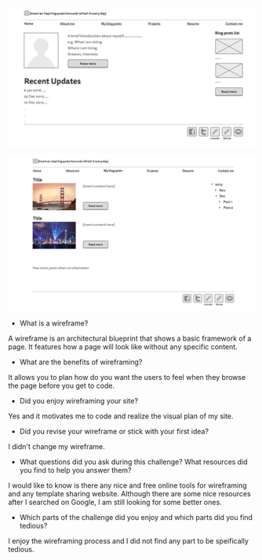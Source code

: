 ![Alt text](https://github.com/wly731/phase-0/blob/master/week-2/imgs/wireframe-home.png)

![Alt text](https://github.com/wly731/phase-0/blob/master/week-2/imgs/wireframe-blog-index.png)

* What is a wireframe?

A wireframe is an architectural blueprint that shows a basic framework of a page. It features how a page will look like without any specific content.

* What are the benefits of wireframing?

It allows you to plan how do you want the users to feel when they browse the page before you get to code.

* Did you enjoy wireframing your site?

Yes and it motivates me to code and realize the visual plan of my site.

* Did you revise your wireframe or stick with your first idea?

I didn't change my wireframe.

* What questions did you ask during this challenge? What resources did you find to help you answer them?

I would like to know is there any nice and free online tools for wireframing and any template sharing website. Although there are some nice resources after I searched on Google, I am still looking for some better ones.

* Which parts of the challenge did you enjoy and which parts did you find tedious?

I enjoy the wireframing process and I did not find any part to be speifically tedious.